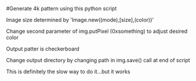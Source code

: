 #Generate 4k pattern using this python script

Image size determined by 'Image.new((mode),[size],(color))'

Change second parameter of img.putPixel (0xsomething) to adjust desired color

Output patter is checkerboard

Change output directory by changing path in img.save() call at end of script

This is definitely the slow way to do it...but it works
